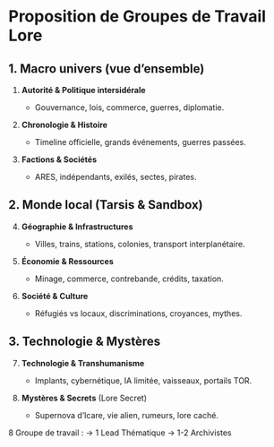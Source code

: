 
# Proposition de Groupes de Travail Lore

## 1. **Macro univers** (vue d’ensemble)

1. **Autorité & Politique intersidérale**
    
    - Gouvernance, lois, commerce, guerres, diplomatie.
        
2. **Chronologie & Histoire**
    
    - Timeline officielle, grands événements, guerres passées.
        
3. **Factions & Sociétés**
    
    - ARES, indépendants, exilés, sectes, pirates.
        

## 2. **Monde local (Tarsis & Sandbox)**

4. **Géographie & Infrastructures**
    
    - Villes, trains, stations, colonies, transport interplanétaire.
        
5. **Économie & Ressources**
    
    - Minage, commerce, contrebande, crédits, taxation.
        
6. **Société & Culture**
    
    - Réfugiés vs locaux, discriminations, croyances, mythes.
        

## 3. **Technologie & Mystères**

7. **Technologie & Transhumanisme**
    
    - Implants, cybernétique, IA limitée, vaisseaux, portails TOR.
        
8. **Mystères & Secrets** (Lore Secret)
    
    - Supernova d’Icare, vie alien, rumeurs, lore caché.

8 Groupe de travail  : 
-> 1 Lead Thématique
-> 1-2 Archivistes 